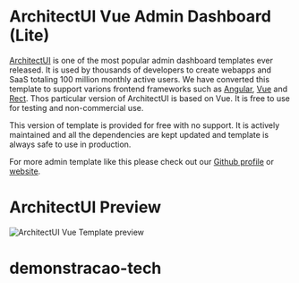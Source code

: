 # ArchitectUI Vue Admin Dashboard (Lite)

[ArchitectUI](https://dashboardpack.com/theme-details/architectui-dashboard-html-pro) is one of the most popular admin dashboard templates ever released. It is used by thousands of developers to create webapps and SaaS totaling 100 million monthly active users. We have converted this template to support varions frontend frameworks such as [Angular](https://dashboardpack.com/theme-details/architectui-angular-7-bootstrap-material-design-pro?v=7516fd43adaa), [Vue](https://dashboardpack.com/theme-details/architectui-dashboard-vue-pro) and [Rect](https://dashboardpack.com/theme-details/architectui-dashboard-react-pro?v=7516fd43adaa). Thos particular version of ArchitectUI is based on Vue. It is free to use for testing and non-commercial use. 

This version of template is provided for free with no support. It is actively maintained and all the dependencies are kept updated and template is always safe to use in production.

For more admin template like this please check out our [Github profile](https://github.com/DashboardPack) or [website](https://dashboardpack.com/).

# ArchitectUI Preview

![ArchitectUI Vue Template preview](https://colorlib.com/wp/wp-content/uploads/sites/2/architectui-vue-free.jpg)
# demonstracao-tech
